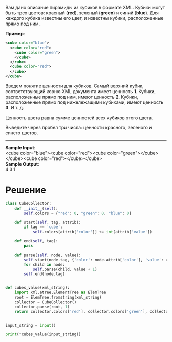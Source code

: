 Вам дано описание пирамиды из кубиков в формате XML.
Кубики могут быть трех цветов: красный (**red**), зеленый (**green**) и синий (**blue﻿**).
Для каждого кубика известны его цвет, и известны кубики, расположенные прямо под ним.

**Пример**:
```xml
<cube color="blue">
  <cube color="red">
    <cube color="green">
    </cube>
  </cube>
  <cube color="red">
  </cube>
</cube>
```
Введем понятие ценности для кубиков. Самый верхний кубик, соответствующий корню XML документа имеет ценность **1**. Кубики, расположенные прямо под ним, имеют ценность **2**. Кубики, расположенные прямо под нижележащими кубиками, имеют ценность **3**. И т. д.

Ценность цвета равна сумме ценностей всех кубиков этого цвета.

Выведите через пробел три числа: ценности красного, зеленого и синего цветов.

---
**Sample Input**:\
&lt;cube color=&quot;blue&quot;&gt;&lt;cube color=&quot;red&quot;&gt;&lt;cube color=&quot;green&quot;&gt;&lt;/cube&gt;&lt;/cube&gt;&lt;cube color=&quot;red&quot;&gt;&lt;/cube&gt;&lt;/cube&gt;\
**Sample Output**:\
4 3 1
# Решение
```python
class CubeCollector:
    def __init__(self):
        self.colors = {"red": 0, "green": 0, "blue": 0}

    def start(self, tag, attrib):
        if tag == 'cube':
            self.colors[attrib['color']] += int(attrib['value'])

    def end(self, tag):
        pass

    def parse(self, node, value):
        self.start(node.tag, {'color': node.attrib['color'], 'value': value})
        for child in node:
            self.parse(child, value + 1)
        self.end(node.tag)


def cubes_value(xml_string):
    import xml.etree.ElementTree as ElemTree
    root = ElemTree.fromstring(xml_string)
    collector = CubeCollector()
    collector.parse(root, 1)
    return collector.colors['red'], collector.colors['green'], collector.colors['blue']


input_string = input()

print(*cubes_value(input_string))
```
